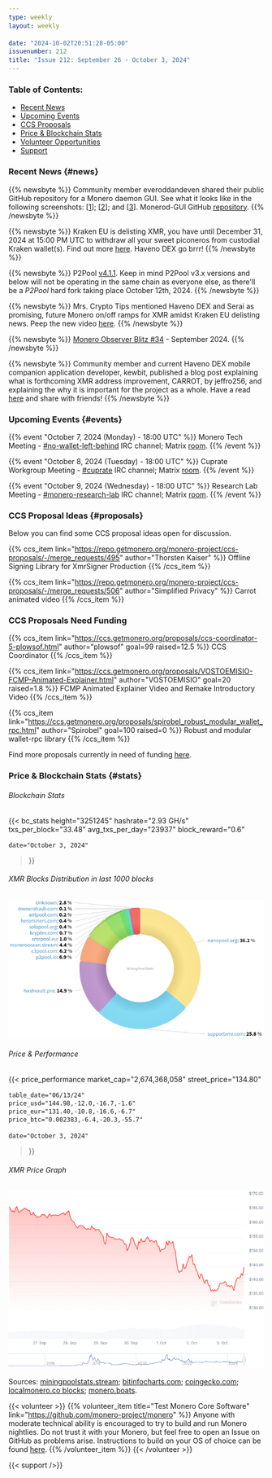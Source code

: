 ```yaml
---
type: weekly
layout: weekly

date: "2024-10-02T20:51:28-05:00"
issuenumber: 212
title: "Issue 212: September 26 - October 3, 2024"
---
```


### Table of Contents:

- [Recent News](#news)
- [Upcoming Events](#events)
- [CCS Proposals](#proposals)
- [Price & Blockchain Stats](#stats)
- [Volunteer Opportunities](#volunteer)
- [Support](#support)

### Recent News {#news}

{{% newsbyte %}}
Community member everoddandeven shared their public GitHub repository for a Monero daemon GUI. See what it looks like in the following screenshots: [[1](https://qu.ax/Gskp.png)]; [[2](https://qu.ax/dLjx.png)]; and [[3](https://qu.ax/GXmi.png)]. Monerod-GUI GitHub [repository](https://github.com/everoddandeven/monerod-gui).
{{% /newsbyte %}}

{{% newsbyte %}}
Kraken EU is delisting XMR, you have until December 31, 2024 at 15:00 PM UTC to withdraw all your sweet piconeros from custodial Kraken wallet(s). Find out more [here](https://support.kraken.com/hc/en-us/articles/support-for-monero-xmr-in-europe). Haveno DEX go brrr!
{{% /newsbyte %}}

{{% newsbyte %}}
P2Pool [v4.1.1](https://github.com/SChernykh/p2pool/releases/tag/v4.1.1). Keep in mind P2Pool v3.x versions and below will not be operating in the same chain as everyone else, as there'll be a *P2Pool* hard fork taking place October 12th, 2024.
{{% /newsbyte %}}

{{% newsbyte %}}
Mrs. Crypto Tips mentioned Haveno DEX and Serai as promising, future Monero on/off ramps for XMR amidst Kraken EU delisting news. Peep the new video [here](https://www.youtube.com/watch?v=xK5KFXU3srI).
{{% /newsbyte %}}

{{% newsbyte %}}
[Monero Observer Blitz #34](https://monero.observer/monero-observer-blitz-september-2024/) - September 2024.
{{% /newsbyte %}}

{{% newsbyte %}}
Community member and current Haveno DEX mobile companion application developer, kewbit, published a blog post explaining what is forthcoming XMR address improvement, CARROT, by jeffro256, and explaining the why it is important for the project as a whole. Have a read [here](https://kewbit.org/what-is-carrot-and-why-its-important-for-monero/) and share with friends!
{{% /newsbyte %}}

### Upcoming Events {#events}

{{% event "October 7, 2024 (Monday) - 18:00 UTC" %}}
Monero Tech Meeting - [#no-wallet-left-behind](irc://irc.libera.chat/#no-wallet-left-behind) IRC channel; Matrix [room](https://matrix.to/#/#no-wallet-left-behind:monero.social).
{{% /event %}}

{{% event "October 8, 2024 (Tuesday) - 18:00 UTC" %}}
Cuprate Workgroup Meeting - [#cuprate](irc://irc.libera.chat/#cuprate) IRC channel; Matrix [room](https://matrix.to/#/#cuprate:monero.social).
{{% /event %}}

{{% event "October 9, 2024 (Wednesday) - 18:00 UTC" %}}
Research Lab Meeting - [#monero-research-lab](irc://irc.libera.chat/#monero-research-lab) IRC channel; Matrix [room](https://matrix.to/#/#monero-research-lab:monero.social).
{{% /event %}}

### CCS Proposal Ideas {#proposals}

Below you can find some CCS proposal ideas open for discussion.

{{% ccs_item link="https://repo.getmonero.org/monero-project/ccs-proposals/-/merge_requests/495" author="Thorsten Kaiser" %}}
Offline Signing Library for XmrSigner Production
{{% /ccs_item %}}

{{% ccs_item link="https://repo.getmonero.org/monero-project/ccs-proposals/-/merge_requests/506" author="Simplified Privacy" %}}
Carrot animated video
{{% /ccs_item %}}

### CCS Proposals Need Funding

{{% ccs_item link="https://ccs.getmonero.org/proposals/ccs-coordinator-5-plowsof.html" author="plowsof" goal=99 raised=12.5 %}}
CCS Coordinator
{{% /ccs_item %}}

{{% ccs_item link="https://ccs.getmonero.org/proposals/VOSTOEMISIO-FCMP-Animated-Explainer.html" author="VOSTOEMISIO" goal=20 raised=1.8 %}}
FCMP Animated Explainer Video and Remake Introductory Video
{{% /ccs_item %}}

{{% ccs_item link="https://ccs.getmonero.org/proposals/spirobel_robust_modular_wallet_rpc.html" author="Spirobel" goal=100 raised=0 %}}
Robust and modular wallet-rpc library
{{% /ccs_item %}}

Find more proposals currently in need of funding [here](https://ccs.getmonero.org/funding-required/).

### Price & Blockchain Stats {#stats}

###### Blockchain Stats

{{< bc_stats
	height="3251245"
	hashrate="2.93 GH/s"
	txs_per_block="33.48"
	avg_txs_per_day="23937"
	block_reward="0.6"

	date="October 3, 2024"
>}}

###### XMR Blocks Distribution in last 1000 blocks

![Hashrate Pool Distribution Pie Chart](./hash.png)

###### Price & Performance

{{< price_performance
	market_cap="2,674,368,058"
	street_price="134.80"

	table_date="06/13/24"
	price_usd="144.98,-12.0,-16.7,-1.6"
	price_eur="131.40,-10.8,-16.6,-6.7"
	price_btc="0.002383,-6.4,-20.3,-55.7"

	date="October 3, 2024"
>}}

###### XMR Price Graph

![XMR Price Graph](./price.png)

Sources: [miningpoolstats.stream](https://miningpoolstats.stream/monero); [bitinfocharts.com](https://bitinfocharts.com/monero/); [coingecko.com](https://www.coingecko.com/en/coins/monero); [localmonero.co blocks](https://localmonero.co/blocks); [monero.boats](https://monero.boats/).

{{< volunteer >}}
{{% volunteer_item title="Test Monero Core Software" link="https://github.com/monero-project/monero" %}}
Anyone with moderate technical ability is encouraged to try to build and run Monero nightlies. Do not trust it with your Monero, but feel free to open an Issue on GitHub as problems arise. Instructions to build on your OS of choice can be found [here](https://github.com/monero-project/monero#compiling-monero-from-source). 
{{% /volunteer_item %}}
{{< /volunteer >}}

{{< support />}}
